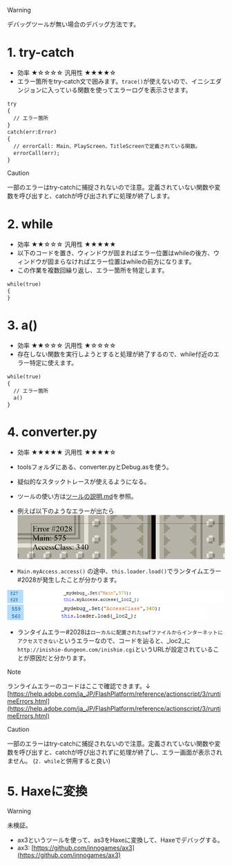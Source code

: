 > [!WARNING]
> デバッグツールが無い場合のデバッグ方法です。

# 1. try-catch
- 効率 ★☆☆☆☆ 汎用性 ★★★★☆
- エラー箇所をtry-catch文で囲みます。```trace()```が使えないので、イニシエダンジョンに入っている関数を使ってエラーログを表示させます。
```as3
try
{
  // エラー箇所
}
catch(err:Error)
{
  // errorCall: Main、PlayScreen、TitleScreenで定義されている関数。
  errorCall(err); 
}

```

> [!CAUTION]
> 一部のエラーはtry-catchに捕捉されないので注意。定義されていない関数や変数を呼び出すと、catchが呼び出されずに処理が終了します。

# 2. while
- 効率 ★★☆☆☆ 汎用性 ★★★★★
- 以下のコードを置き、ウィンドウが固まればエラー位置はwhileの後方、ウィンドウが固まらなければエラー位置はwhileの前方になります。
- この作業を複数回繰り返し、エラー箇所を特定します。
```as3
while(true)
{
}
```

# 3. a()
- 効率 ★★☆☆☆ 汎用性 ★☆☆☆☆
- 存在しない関数を実行しようとすると処理が終了するので、while付近のエラー特定に使えます。
```as3
while(true)
{
  // エラー箇所
  a()
}
```

# 4. converter.py
- 効率 ★★★★★ 汎用性 ★★★★☆
- toolsフォルダにある、converter.pyとDebug.asを使う。
- 疑似的なスタックトレースが使えるようになる。
- ツールの使い方は[ツールの説明.md](ツールの説明.md)を参照。

- 例えば以下のようなエラーが出たら
![img_error_screen](../assets/error_screen.png)

- `Main.myAccess.access()` の途中、`this.loader.load()`でランタイムエラー#2028が発生したことが分かります。
  
![img_code1](../assets/code1.png)
![img_code2](../assets/code2.png)

- ランタイムエラー#2028は`ローカルに配置されたswfファイルからインターネットにアクセスできない`というエラーなので、コードを辿ると、_loc2_に`http://inishie-dungeon.com/inishie.cgi`というURLが設定されていることが原因だと分かります。

> [!NOTE]
> ランライムエラーのコードはここで確認できます。↓
> [https://help.adobe.com/ja_JP/FlashPlatform/reference/actionscript/3/runtimeErrors.html](https://help.adobe.com/ja_JP/FlashPlatform/reference/actionscript/3/runtimeErrors.html)

> [!CAUTION]
> 一部のエラーはtry-catchに捕捉されないので注意。定義されていない関数や変数を呼び出すと、catchが呼び出されずに処理が終了し、エラー画面が表示されません。
> (`2. while`と併用すると良い)


# 5. Haxeに変換
> [!WARNING]
> 未検証。
- ax3というツールを使って、as3をHaxeに変換して、Haxeでデバッグする。
- ax3: [https://github.com/innogames/ax3](https://github.com/innogames/ax3)
